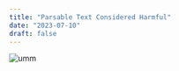 ```yaml
---
title: "Parsable Text Considered Harmful"
date: "2023-07-10"
draft: false
---
```


![umm](/images/nothing-to-see-here.png)
